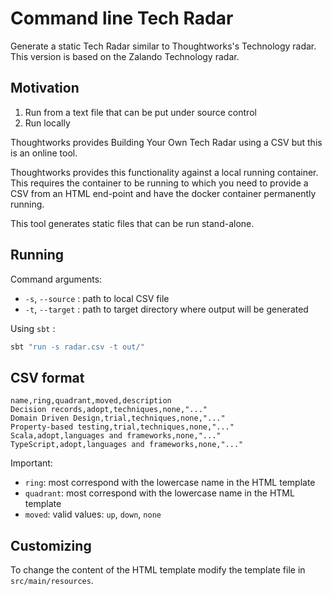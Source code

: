 # Command line Tech Radar

Generate a static Tech Radar similar to Thoughtworks's Technology radar. This version is based on the Zalando Technology radar.

## Motivation

1. Run from a text file that can be put under source control
2. Run locally

Thoughtworks provides Building Your Own Tech Radar using a CSV but this is an online tool.
 
Thoughtworks provides this functionality against a local running container. This requires the container to be running to which you need to provide a CSV from an HTML end-point and have the docker container permanently running.

This tool generates static files that can be run stand-alone. 

## Running

Command arguments:

- `-s`, `--source` : path to local CSV file
- `-t`, `--target` : path to target directory where output will be generated

Using `sbt` : 

```bash
sbt "run -s radar.csv -t out/"
```

## CSV format

```
name,ring,quadrant,moved,description
Decision records,adopt,techniques,none,"..."
Domain Driven Design,trial,techniques,none,"..."
Property-based testing,trial,techniques,none,"..."
Scala,adopt,languages and frameworks,none,"..."
TypeScript,adopt,languages and frameworks,none,"..."
```

Important:

- `ring`: most correspond with the lowercase name in the HTML template
- `quadrant`: most correspond with the lowercase name in the HTML template
- `moved`: valid values: `up`, `down`, `none`

## Customizing

To change the content of the HTML template modify the template file in `src/main/resources`. 